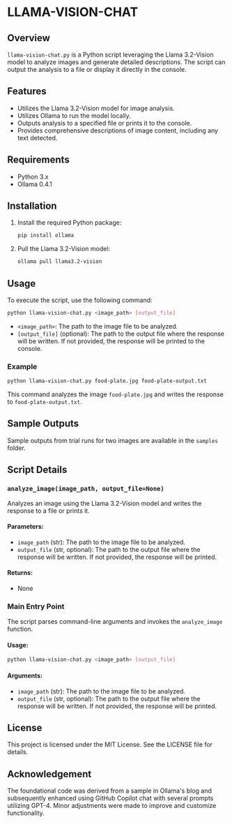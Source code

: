 # LLAMA-VISION-CHAT

## Overview

`llama-vision-chat.py` is a Python script leveraging the Llama 3.2-Vision model to analyze images and generate detailed descriptions. The script can output the analysis to a file or display it directly in the console.

## Features

- Utilizes the Llama 3.2-Vision model for image analysis.
- Utilizes Ollama to run the model locally.
- Outputs analysis to a specified file or prints it to the console.
- Provides comprehensive descriptions of image content, including any text detected.

## Requirements

- Python 3.x
- Ollama 0.4.1

## Installation

1. Install the required Python package:
    ```sh
    pip install ollama
    ```

2. Pull the Llama 3.2-Vision model:
    ```sh
    ollama pull llama3.2-vision
    ```

## Usage

To execute the script, use the following command:

```sh
python llama-vision-chat.py <image_path> [output_file]
```

- `<image_path>`: The path to the image file to be analyzed.
- `[output_file]` (optional): The path to the output file where the response will be written. If not provided, the response will be printed to the console.

### Example

```sh
python llama-vision-chat.py food-plate.jpg food-plate-output.txt
```

This command analyzes the image `food-plate.jpg` and writes the response to `food-plate-output.txt`.

## Sample Outputs

Sample outputs from trial runs for two images are available in the `samples` folder.

## Script Details

### `analyze_image(image_path, output_file=None)`

Analyzes an image using the Llama 3.2-Vision model and writes the response to a file or prints it.

#### Parameters:

- `image_path` (str): The path to the image file to be analyzed.
- `output_file` (str, optional): The path to the output file where the response will be written. If not provided, the response will be printed.

#### Returns:

- None

### Main Entry Point

The script parses command-line arguments and invokes the `analyze_image` function.

#### Usage:

```sh
python llama-vision-chat.py <image_path> [output_file]
```

#### Arguments:

- `image_path` (str): The path to the image file to be analyzed.
- `output_file` (str, optional): The path to the output file where the response will be written. If not provided, the response will be printed.

## License

This project is licensed under the MIT License. See the LICENSE file for details.

## Acknowledgement

The foundational code was derived from a sample in Ollama's blog and subsequently enhanced using GitHub Copilot chat with several prompts utilizing GPT-4. Minor adjustments were made to improve and customize functionality.
